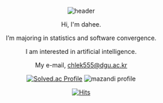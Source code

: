 <div align = center>
    
  ![header](https://capsule-render.vercel.app/api?type=Shark&color=0:c4e87d,100:ffe8db&height=50&section=header&text=&fontSize=60)
  
  
  
Hi, I'm dahee. 
    
I’m majoring in statistics and software convergence. 
    
I am interested in artificial intelligence.  
    
My e-mail, chlek555@dgu.ac.kr 
    
 
    
    
    
    
[![Solved.ac Profile](http://mazassumnida.wtf/api/generate_badge?boj=chlek555)](https://solved.ac/chlek555) ![mazandi profile](http://mazandi.herokuapp.com/api?handle=chlek555&theme=dark)
  
    
[![Hits](https://hits.seeyoufarm.com/api/count/incr/badge.svg?url=https%3A%2F%2Fgithub.com%2Fdaheeda&count_bg=%236495ED&title_bg=%23000000&icon=github.svg&icon_color=%23FFB6C1&title=HITS&edge_flat=false)](https://hits.seeyoufarm.com)
